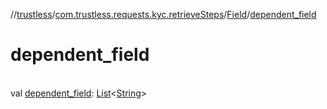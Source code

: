 //[trustless](../../../index.md)/[com.trustless.requests.kyc.retrieveSteps](../index.md)/[Field](index.md)/[dependent_field](dependent_field.md)

# dependent_field

\
val [dependent_field](dependent_field.md): [List](https://kotlinlang.org/api/latest/jvm/stdlib/kotlin.collections/-list/index.html)&lt;[String](https://kotlinlang.org/api/latest/jvm/stdlib/kotlin/-string/index.html)&gt;
